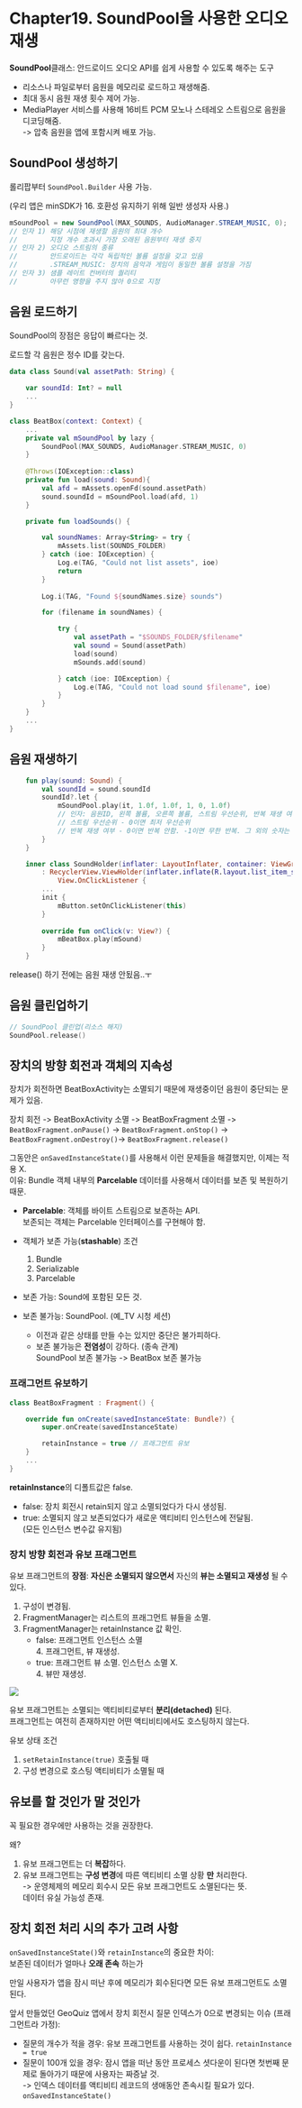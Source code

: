 # Chapter19. SoundPool을 사용한 오디오 재생

**SoundPool**클래스: 안드로이드 오디오 API를 쉽게 사용할 수 있도록 해주는 도구
- 리소스나 파일로부터 음원을 메모리로 로드하고 재생해줌.
- 최대 동시 음원 재생 횟수 제어 가능.
- MediaPlayer 서비스를 사용해 16비트 PCM 모노나 스테레오 스트림으로 음원을 디코딩해줌.  
-> 압축 음원을 앱에 포함시켜 배포 가능. 

## SoundPool 생성하기

롤리팝부터 `SoundPool.Builder` 사용 가능.  

(우리 앱은 minSDK가 16. 호환성 유지하기 위해 일반 생성자 사용.)

```java
mSoundPool = new SoundPool(MAX_SOUNDS, AudioManager.STREAM_MUSIC, 0);
// 인자 1) 해당 시점에 재생할 음원의 최대 개수 
//        지정 개수 초과시 가장 오래된 음원부터 재생 중지
// 인자 2) 오디오 스트림의 종류
//        안드로이드는 각각 독립적인 볼륨 설정을 갖고 있음
//        .STREAM_MUSIC: 장치의 음악과 게임이 동일한 볼륨 설정을 가짐
// 인자 3) 샘플 레이트 컨버터의 퀄리티
//        아무런 영향을 주지 않아 0으로 지정
```

## 음원 로드하기

SoundPool의 장점은 응답이 빠르다는 것.

로드할 각 음원은 정수 ID를 갖는다.

```kotlin
data class Sound(val assetPath: String) {
    
    var soundId: Int? = null
    ...
}
```

```kotlin
class BeatBox(context: Context) {
    ...
    private val mSoundPool by lazy { 
        SoundPool(MAX_SOUNDS, AudioManager.STREAM_MUSIC, 0)
    }
    
    @Throws(IOException::class)
    private fun load(sound: Sound){
        val afd = mAssets.openFd(sound.assetPath)
        sound.soundId = mSoundPool.load(afd, 1)
    }

    private fun loadSounds() {

        val soundNames: Array<String> = try {
            mAssets.list(SOUNDS_FOLDER)
        } catch (ioe: IOException) {
            Log.e(TAG, "Could not list assets", ioe)
            return
        }
        
        Log.i(TAG, "Found ${soundNames.size} sounds")

        for (filename in soundNames) {

            try {
                val assetPath = "$SOUNDS_FOLDER/$filename"
                val sound = Sound(assetPath)
                load(sound)
                mSounds.add(sound)

            } catch (ioe: IOException) {
                Log.e(TAG, "Could not load sound $filename", ioe)
            }
        }
    }
    ...
}
```

## 음원 재생하기

```kotlin
    fun play(sound: Sound) {
        val soundId = sound.soundId
        soundId?.let {
            mSoundPool.play(it, 1.0f, 1.0f, 1, 0, 1.0f)
            // 인자: 음원ID, 왼쪽 볼륨, 오른쪽 볼륨, 스트림 우선순위, 반복 재생 여부, 재생률
            // 스트림 우선순위 - 0이면 최저 우선순위
            // 반복 재생 여부 - 0이면 반복 안함. -1이면 무한 반복. 그 외의 숫자는 반복 횟수
        }
    }
```

```kotlin
    inner class SoundHolder(inflater: LayoutInflater, container: ViewGroup?)
        : RecyclerView.ViewHolder(inflater.inflate(R.layout.list_item_sound, container, false)), 
            View.OnClickListener {
        ...
        init {
            mButton.setOnClickListener(this)
        }
        
        override fun onClick(v: View?) {
            mBeatBox.play(mSound)
        }
    }
```

release() 하기 전에는 음원 재생 안됬음..ㅜ

## 음원 클린업하기

```kotlin
// SoundPool 클린업(리소스 해지)
SoundPool.release()
```


## 장치의 방향 회전과 객체의 지속성

장치가 회전하면 BeatBoxActivity는 소멸되기 때문에 재생중이던 음원이 중단되는 문제가 있음.

장치 회전 -> BeatBoxActivity 소멸 -> BeatBoxFragment 소멸 
-> `BeatBoxFragment.onPause()` -> `BeatBoxFragment.onStop()` 
-> `BeatBoxFragment.onDestroy()`-> `BeatBoxFragment.release()`

그동안은 `onSavedInstanceState()`를 사용해서 이런 문제들을 해결했지만, 이제는 적용 X.  
이유: Bundle 객체 내부의 **Parcelable** 데이터를 사용해서 데이터를 보존 및 복원하기 때문.

- **Parcelable**: 객체를 바이트 스트림으로 보존하는 API.  
보존되는 객체는 Parcelable 인터페이스를 구현해야 함.

- 객체가 보존 가능(**stashable**) 조건 
    1. Bundle
    2. Serializable
    3. Parcelable

- 보존 가능: Sound에 포함된 모든 것.
- 보존 불가능: SoundPool. (예_TV 시청 세션) 
    - 이전과 같은 상태를 만들 수는 있지만 중단은 불가피하다.
    - 보존 불가능은 **전염성**이 강하다. (종속 관계)  
    SoundPool 보존 불가능 -> BeatBox 보존 불가능 


### 프래그먼트 유보하기

```kotlin
class BeatBoxFragment : Fragment() {

    override fun onCreate(savedInstanceState: Bundle?) {
        super.onCreate(savedInstanceState)

        retainInstance = true // 프래그먼트 유보
    }
    ...
}
```

**retainInstance**의 디폴트값은 false.  
- false: 장치 회전시 retain되지 않고 소멸되었다가 다시 생성됨.
- true: 소멸되지 않고 보존되었다가 새로운 액티비티 인스턴스에 전달됨.  
    (모든 인스턴스 변수값 유지됨)


### 장치 방향 회전과 유보 프래그먼트

유보 프래그먼트의 **장점**: **자신은 소멸되지 않으면서** 자신의 **뷰는 소멸되고 재생성** 될 수 있다.

1. 구성이 변경됨. 
2. FragmentManager는 리스트의 프래그먼트 뷰들을 소멸.
3. FragmentManager는 retainInstance 값 확인.
    - false: 프래그먼트 인스턴스 소멸   
        4. 프래그먼트, 뷰 재생성.
    - true: 프래그먼트 뷰 소멸. 인스턴스 소멸 X.  
        4. 뷰만 재생성.


![](https://1.bp.blogspot.com/-x_x91Y2hyu4/UYasqUK3epI/AAAAAAAAH5U/mmQf6ZNt9EI/s1600/fragment_lifecycle_04.png)

유보 프래그먼트는 소멸되는 액티비티로부터 **분리(detached)** 된다.  
프래그먼트는 여전히 존재하지만 어떤 액티비티에서도 호스팅하지 않는다.



유보 상태 조건
1. `setRetainInstance(true)` 호출될 때
2. 구성 변경으로 호스팅 액티비티가 소멸될 때


## 유보를 할 것인가 말 것인가

꼭 필요한 경우에만 사용하는 것을 권장한다.

왜?
1. 유보 프래그먼트는 더 **복잡**하다.
2. 유보 프래그먼트는 **구성 변경**에 따른 액티비티 소멸 상황 **만** 처리한다.   
-> 운영체제의 메모리 회수시 모든 유보 프래그먼트도 소멸된다는 뜻.   
데이터 유실 가능성 존재.



## 장치 회전 처리 시의 추가 고려 사항

`onSavedInstanceState()`와 `retainInstance`의 중요한 차이:  
보존된 데이터가 얼마나 **오래 존속** 하는가


만일 사용자가 앱을 잠시 떠난 후에 메모리가 회수된다면 모든 유보 프래그먼트도 소멸된다.


앞서 만들었던 GeoQuiz 앱에서 장치 회전시 질문 인덱스가 0으로 변경되는 이슈 (프래그먼트라 가정):  
- 질문의 개수가 적을 경우: 유보 프래그먼트를 사용하는 것이 쉽다.  `retainInstance = true`
- 질문이 100개 있을 경우: 잠시 앱을 떠난 동안 프로세스 셧다운이 된다면 첫번째 문제로 돌아가기 때문에 사용자는 짜증날 것.   
-> 인덱스 데이터를 액티비티 레코드의 생애동안 존속시킬 필요가 있다. `onSavedInstanceState()`



